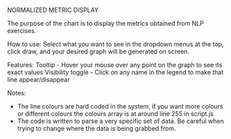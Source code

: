 NORMALIZED METRIC DISPLAY

The purpose of the chart is to display the metrics obtained from NLP exercises. 

How to use: 
Select what you want to see in the dropdown menus at the top, click draw, and your desired graph will be generated on screen.

Features:
    Tooltip - Hover your mouse over any point on the graph to see its exact values
    Visibility toggle - Click on any name in the legend to make that line appear/disappear

Notes:
- The line colours are hard coded in the system, if you want more colours or different colours the colours array is at around line 255 in script.js
- The code is written to parse a very specific set of data. Be careful when trying to change where the data is being grabbed from.